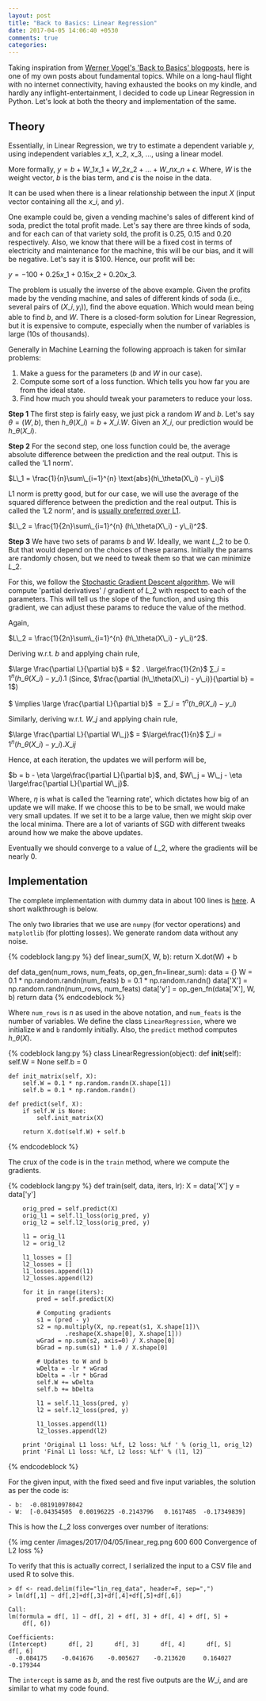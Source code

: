 ```yaml
---
layout: post
title: "Back to Basics: Linear Regression"
date: 2017-04-05 14:06:40 +0530
comments: true
categories:
---
```

Taking inspiration from <a href="http://www.allthingsdistributed.com/" target="_blank">Werner Vogel's 'Back to Basics' blogposts</a>, here is one of my own posts about fundamental topics. While on a long-haul flight with no internet connectivity, having exhausted the books on my kindle, and hardly any inflight-entertainment, I decided to code up Linear Regression in Python. Let's look at both the theory and implementation of the same.

## Theory

Essentially, in Linear Regression, we try to estimate a dependent variable $y$, using independent variables $x\_1$, $x\_2$, $x\_3$, $...$, using a linear model.

More formally,
$y = b + W\_1 x\_1 + W\_2 x\_2 + ... + W\_n x\_n + \epsilon$.
Where, $W$ is the weight vector, $b$ is the bias term, and $\epsilon$ is the noise in the data.

It can be used when there is a linear relationship between the input $X$ (input vector containing all the $x\_i$, and $y$).

One example could be, given a vending machine's sales of different kind of soda, predict the total profit made. Let's say there are three kinds of soda, and for each can of that variety sold, the profit is 0.25, 0.15 and 0.20 respectively. Also, we know that there will be a fixed cost in terms of electricity and maintenance for the machine, this will be our bias, and it will be negative. Let's say it is $100. Hence, our profit will be:

$y = -100 + 0.25x\_1 + 0.15x\_2 + 0.20x\_3$.

The problem is usually the inverse of the above example. Given the profits made by the vending machine, and sales of different kinds of soda (i.e., several pairs of $(X\_i, y_i)$), find the above equation. Which would mean being able to find $b$, and $W$. There is a closed-form solution for Linear Regression, but it is expensive to compute, especially when the number of variables is large (10s of thousands).

Generally in Machine Learning the following approach is taken for similar problems:

1. Make a guess for the parameters ($b$ and $W$ in our case).
2. Compute some sort of a loss function. Which tells you how far you are from the ideal state.
3. Find how much you should tweak your parameters to reduce your loss.

**Step 1**
The first step is fairly easy, we just pick a random $W$ and $b$. Let's say $\theta = (W, b)$, then $h\_\theta(X\_i) = b + X\_i.W$. Given an $X\_i$, our prediction would be $h\_\theta(X\_i)$.

**Step 2**
For the second step, one loss function could be, the average absolute difference between the prediction and the real output. This is called the 'L1 norm'.

$L\_1 = \frac{1}{n}\sum\_{i=1}^{n} \text{abs}(h\_\theta(X\_i) - y\_i)$

L1 norm is pretty good, but for our case, we will use the average of the squared difference between the prediction and the real output. This is called the 'L2 norm', and is <a href ="http://www.chioka.in/differences-between-the-l1-norm-and-the-l2-norm-least-absolute-deviations-and-least-squares/" target="_blank">usually preferred over L1</a>.

$L\_2 = \frac{1}{2n}\sum\_{i=1}^{n} (h\_\theta(X\_i) - y\_i)^2$.

**Step 3** We have two sets of params $b$ and $W$. Ideally, we want $L\_2$ to be 0. But that would depend on the choices of these params. Initially the params are randomly chosen, but we need to tweak them so that we can minimize $L\_2$.

For this, we follow the <a href="https://en.wikipedia.org/wiki/Stochastic_gradient_descent" target="_blank">Stochastic Gradient Descent algorithm</a>. We will compute 'partial derivatives' / gradient of $L\_2$ with respect to each of the parameters. This will tell us the slope of the function, and using this gradient, we can adjust these params to reduce the value of the method.

Again,

$L\_2 = \frac{1}{2n}\sum\_{i=1}^{n} (h\_\theta(X\_i) - y\_i)^2$.

Deriving w.r.t. $b$ and applying chain rule,

$\large \frac{\partial L}{\partial b}$ = $2 . \large\frac{1}{2n}$ $\sum\_{i=1}^{n} (h\_\theta(X\_i) - y\_i) . 1$ (Since, $\frac{\partial (h\_\theta(X\_i) - y\_i)}{\partial b} = 1$)

$ \implies \large \frac{\partial L}{\partial b}$ $= \sum\_{i=1}^{n} (h\_\theta(X\_i) - y\_i)$

Similarly, deriving w.r.t. $W\_j$ and applying chain rule,

$\large \frac{\partial L}{\partial W\_j}$ = $\large\frac{1}{n}$ $\sum\_{i=1}^{n} (h\_\theta(X\_i) - y\_i) . X\_{ij}$

Hence, at each iteration, the updates we will perform will be,

$b = b - \eta \large\frac{\partial L}{\partial b}$, and,
$W\_j = W\_j - \eta \large\frac{\partial L}{\partial W\_j}$.

Where, $\eta$ is what is called the 'learning rate', which dictates how big of an update we will make. If we choose this to be to be small, we would make very small updates. If we set it to be a large value, then we might skip over the local minima. There are a lot of variants of SGD with different tweaks around how we make the above updates.

Eventually we should converge to a value of $L\_2$, where the gradients will be nearly 0.

## Implementation

The complete implementation with dummy data in about 100 lines is <a href="https://gist.github.com/reddragon/91c023a123b8aab4c200183173e583fc" target="_blank">here</a>. A short walkthrough is below.

The only two libraries that we use are `numpy` (for vector operations) and `matplotlib` (for plotting losses). We generate random data without any noise.

{% codeblock lang:py %}
def linear_sum(X, W, b):
    return X.dot(W) + b

def data_gen(num_rows, num_feats, op_gen_fn=linear_sum):
    data = {}
    W = 0.1 * np.random.randn(num_feats)
    b = 0.1 * np.random.randn()
    data['X'] = np.random.randn(num_rows, num_feats)
    data['y'] = op_gen_fn(data['X'], W, b)
    return data
{% endcodeblock %}

Where `num_rows` is $n$ as used in the above notation, and `num_feats` is the number of variables. We define the class `LinearRegression`, where we initialize `W` and `b` randomly initially. Also, the `predict` method computes $h\_\theta(X)$.

{% codeblock lang:py %}
class LinearRegression(object):
    def __init__(self):
        self.W = None
        self.b = 0

    def init_matrix(self, X):
        self.W = 0.1 * np.random.randn(X.shape[1])
        self.b = 0.1 * np.random.randn()

    def predict(self, X):
        if self.W is None:
            self.init_matrix(X)

        return X.dot(self.W) + self.b
{% endcodeblock %}

The crux of the code is in the `train` method, where we compute the gradients.

{% codeblock lang:py %}
    def train(self, data, iters, lr):
        X = data['X']
        y = data['y']

        orig_pred = self.predict(X)
        orig_l1 = self.l1_loss(orig_pred, y)
        orig_l2 = self.l2_loss(orig_pred, y)

        l1 = orig_l1
        l2 = orig_l2

        l1_losses = []
        l2_losses = []
        l1_losses.append(l1)
        l2_losses.append(l2)

        for it in range(iters):
            pred = self.predict(X)

            # Computing gradients
            s1 = (pred - y)
            s2 = np.multiply(X, np.repeat(s1, X.shape[1])\
                    .reshape(X.shape[0], X.shape[1]))
            wGrad = np.sum(s2, axis=0) / X.shape[0]
            bGrad = np.sum(s1) * 1.0 / X.shape[0]

            # Updates to W and b
            wDelta = -lr * wGrad
            bDelta = -lr * bGrad
            self.W += wDelta
            self.b += bDelta

            l1 = self.l1_loss(pred, y)
            l2 = self.l2_loss(pred, y)

            l1_losses.append(l1)
            l2_losses.append(l2)

        print 'Original L1 loss: %Lf, L2 loss: %Lf ' % (orig_l1, orig_l2)
        print 'Final L1 loss: %Lf, L2 loss: %Lf' % (l1, l2)
{% endcodeblock %}

For the given input, with the fixed seed and five input variables, the solution as per the code is:

```
- b:  -0.081910978042
- W:  [-0.04354505  0.00196225 -0.2143796   0.1617485  -0.17349839]
```

This is how the $L\_2$ loss converges over number of iterations:

{% img center /images/2017/04/05/linear_reg.png 600 600 Convergence of L2 loss %}

To verify that this is actually correct, I serialized the input to a CSV file and used R to solve this.

```
> df <- read.delim(file="lin_reg_data", header=F, sep=",")
> lm(df[,1] ~ df[,2]+df[,3]+df[,4]+df[,5]+df[,6])

Call:
lm(formula = df[, 1] ~ df[, 2] + df[, 3] + df[, 4] + df[, 5] +
    df[, 6])

Coefficients:
(Intercept)      df[, 2]      df[, 3]      df[, 4]      df[, 5]      df[, 6]
  -0.084175    -0.041676    -0.005627    -0.213620     0.164027    -0.179344
```

The `intercept` is same as $b$, and the rest five outputs are the $W\_i$, and are similar to what my code found.
